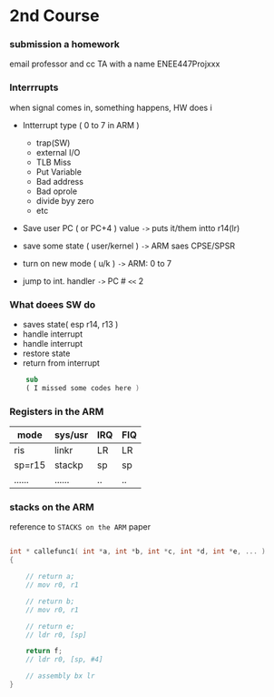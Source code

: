 2nd Course
========

### submission a homework

email professor and cc TA with a name ENEE447Projxxx

### Interrrupts

when signal comes in, something happens, HW does i

* Intterrupt type ( 0 to 7 in ARM )
	* trap(SW)
	* external I/O
	* TLB Miss
	* Put Variable
	* Bad address
	* Bad oprole
	* divide byy zero
	* etc

* Save user PC ( or PC+4 ) value  `->` puts it/them intto r14(lr) 
* save some state ( user/kernel ) `->` ARM saes CPSE/SPSR 
* turn on new mode ( u/k ) `->` ARM: 0 to 7 
* jump to int. handler `->` PC  # `<<` 2 

### What doees SW do

* saves state( esp r14, r13 )
* handle interrupt
* handle interrupt
* restore state
* return from interrupt

```nasm
	sub 
	( I missed some codes here )
```


### Registers in the ARM


| mode   | sys/usr | IRQ | FIQ |
| ------ | ------- | --- | --- |
| ris    | linkr   | LR  | LR  |
| sp=r15 | stackp  | sp  | sp  |
| ...... | ......  | ..  | ..  |

### stacks on the ARM

reference to ` STACKS on the ARM ` paper

```cpp

int * callefunc1( int *a, int *b, int *c, int *d, int *e, ... )
{

	// return a; 
	// mov r0, r1

	// return b;
	// mov r0, r1

	// return e;
	// ldr r0, [sp]

	return f;
	// ldr r0, [sp, #4]

	// assembly bx lr
}

```



